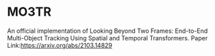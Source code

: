# MO3TR
An official implementation of Looking Beyond Two Frames: End-to-End Multi-Object Tracking Using Spatial and Temporal Transformers. 
Paper Link:https://arxiv.org/abs/2103.14829
